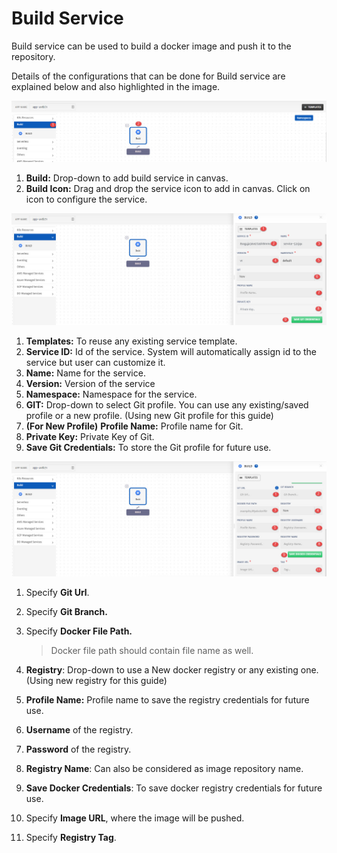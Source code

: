 # Build Service

Build service can be used to build a docker image and push it to the repository. 

Details of the configurations that can be done for Build service are explained below and also highlighted in the image.

![1](imgs/1.jpg)

1. **Build:** Drop-down to add build service in canvas.
2. **Build Icon:** Drag and drop the service icon to add in canvas. Click on icon to configure the service.

![2](imgs/2.jpg)

1. **Templates:** To reuse any existing service template.
2. **Service ID:** Id of the service. System will automatically assign id to the service but user can customize it.
3. **Name:** Name for the service.
4. **Version:** Version of the service
5. **Namespace:** Namespace for the service.
6. **GIT:** Drop-down to select Git profile. You can use any existing/saved profile or a new profile. (Using new Git profile for this guide)
7. **(For New Profile)** **Profile Name:** Profile name for Git.
8. **Private Key:** Private Key of Git.
9. **Save Git Credentials:** To store the Git profile for future use.

![3](imgs/3.jpg)

1. Specify **Git Url**.

2. Specify **Git Branch.**

3. Specify **Docker File Path.**

   > Docker file path should contain file name as well.

4. **Registry**: Drop-down to use a New docker registry or any existing one. (Using new registry for this guide)

5. **Profile Name:** Profile name to save the registry credentials for future use. 

6. **Username** of the registry.

7. **Password** of the registry.

8. **Registry Name**: Can also be considered as image repository name. 

9. **Save Docker Credentials**: To save docker registry credentials for future use.

10. Specify **Image URL**, where the image will be pushed.

11. Specify **Registry Tag**.
